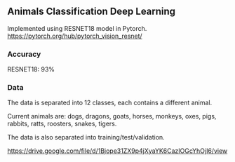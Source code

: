 ## Animals Classification Deep Learning
Implemented using RESNET18 model in Pytorch.
https://pytorch.org/hub/pytorch_vision_resnet/
### Accuracy
RESNET18: 93%
### Data
The data is separated into 12 classes, each contains a different animal.

Current animals are: dogs, dragons, goats, horses, monkeys, oxes, pigs, rabbits, ratts, roosters, snakes, tigers.

The data is also separated into training/test/validation.

https://drive.google.com/file/d/1Bjope31ZX9p4jXyaYK6CazIOGcYhOjI6/view
